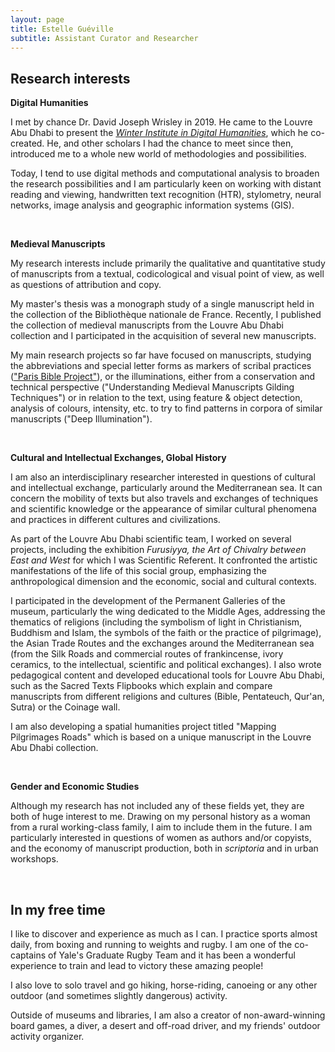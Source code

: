 ```yaml
---
layout: page
title: Estelle Guéville
subtitle: Assistant Curator and Researcher
---
```


## Research interests

**Digital Humanities**

I met by chance Dr. David Joseph Wrisley in 2019. He came to the Louvre Abu Dhabi to present the [*Winter Institute in Digital Humanities*](https://wp.nyu.edu/widh/), which he co-created. He, and other scholars I had the chance to meet since then, introduced me to a whole new world of methodologies and possibilities.

Today, I tend to use digital methods and computational analysis to broaden the research possibilities and I am particularly keen on working with distant reading and viewing, handwritten text recognition (HTR), stylometry, neural networks, image analysis and geographic information systems (GIS).

<br>

**Medieval Manuscripts**

My research interests include primarily the qualitative and quantitative study of manuscripts from a textual, codicological and visual point of view, as well as questions of attribution and copy.

My master's thesis was a monograph study of a single manuscript held in the collection of the Bibliothèque nationale de France. Recently, I published the collection of medieval manuscripts from the Louvre Abu Dhabi collection and I participated in the acquisition of several new manuscripts.

My main research projects so far have focused on manuscripts, studying the abbreviations and special letter forms as markers of scribal practices (["Paris Bible Project"](https://parisbible.github.io/)), or the illuminations, either from a conservation and technical perspective ("Understanding Medieval Manuscripts Gilding Techniques") or in relation to the text, using feature & object detection, analysis of colours, intensity, etc. to try to find patterns in corpora of similar manuscripts ("Deep Illumination").

<br>

**Cultural and Intellectual Exchanges, Global History**

I am also an interdisciplinary researcher interested in questions of cultural and intellectual exchange, particularly around the Mediterranean sea. It can concern the mobility of texts but also travels and exchanges of techniques and scientific knowledge or the appearance of similar cultural phenomena and practices in different cultures and civilizations.

As part of the Louvre Abu Dhabi scientific team, I worked on several projects, including the exhibition *Furusiyya, the Art of Chivalry between East and West* for which I was Scientific Referent. It confronted the artistic manifestations of the life of this social group, emphasizing the anthropological dimension and the economic, social and cultural contexts.

I participated in the development of the Permanent Galleries of the museum, particularly the wing dedicated to the Middle Ages, addressing the thematics of religions (including the symbolism of light in Christianism, Buddhism and Islam, the symbols of the faith or the practice of pilgrimage), the Asian Trade Routes and the exchanges around the Mediterranean sea (from the Silk Roads and commercial routes of frankincense, ivory ceramics, to the intellectual, scientific and political exchanges). I also wrote pedagogical content and developed educational tools for Louvre Abu Dhabi, such as the Sacred Texts Flipbooks which explain and compare manuscripts from different religions and cultures (Bible, Pentateuch, Qur'an, Sutra) or the Coinage wall.

I am also developing a spatial humanities project titled "Mapping Pilgrimages Roads" which is based on a unique manuscript in the Louvre Abu Dhabi collection.

<br>

**Gender and Economic Studies**

Although my research has not included any of these fields yet, they are both of huge interest to me. Drawing on my personal history as a woman from a rural working-class family, I aim to include them in the future. I am particularly interested in questions of women as authors and/or copyists, and the economy of manuscript production, both in *scriptoria* and in urban workshops.

<br>

## In my free time

I like to discover and experience as much as I can. I practice sports almost daily, from boxing and running to weights and rugby.
I am one of the co-captains of Yale's Graduate Rugby Team and it has been a wonderful experience to train and lead to victory these amazing people!

I also love to solo travel and go hiking, horse-riding, canoeing or any other outdoor (and sometimes slightly dangerous) activity.

Outside of museums and libraries, I am also a creator of non-award-winning board games, a diver, a desert and off-road driver, and my friends' outdoor activity organizer.
